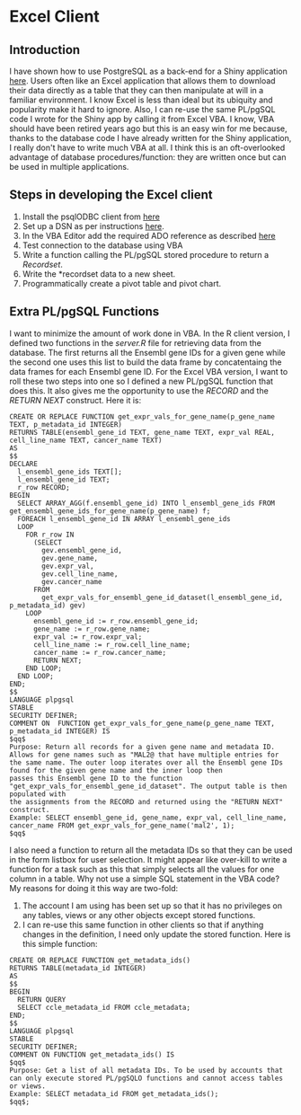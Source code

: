 
# Excel Client

## Introduction

I have shown how to use PostgreSQL as a back-end for a Shiny application [here](https://github.com/Rotifer/PostgreSQL_Applications/blob/master/RShinyClient.md). Users often like an Excel application that allows them to download their data directly as a table that they can then manipulate at will in a familiar environment. I know Excel is less than ideal but its ubiquity and popularity make it hard to ignore. Also, I can re-use the same PL/pgSQL code I wrote for the Shiny app by calling it from Excel VBA. I know, VBA should have been retired years ago but this is an easy win for me because, thanks to the database code I have already written for the Shiny application, I really don't have to write much VBA at all. I think this is an oft-overlooked advantage of database procedures/function: they are written once but can be used in multiple applications.

## Steps in developing the Excel client
1. Install the psqlODBC client from [here](https://www.postgresql.org/ftp/odbc/versions/src/)
2. Set up a DSN as per instructions [here](http://www.postgresonline.com/journal/archives/24-Using-MS-Access-with-PostgreSQL.html).
3. In the VBA Editor add the required ADO reference as described [here](https://analysistabs.com/excel-vba/ado-sql-macros-connecting-database/)
4. Test connection to the database using VBA
5. Write a function calling the PL/pgSQL stored procedure to return a *Recordset*.
5. Write the *recordset data to a new sheet.
6. Programmatically create a pivot table and pivot chart.

## Extra PL/pgSQL Functions
I want to minimize the amount of work done in VBA. In the R client version, I defined two functions in the *server.R* file for retrieving data from the database. The first returns all the Ensembl gene IDs for a given gene while the second one uses this list to build the data frame by concatentaing the data frames for each Ensembl gene ID. For the Excel VBA version, I want to roll these two steps into one so I defined a new PL/pgSQL function that does this. It also gives me the opportunity to use the *RECORD* and the *RETURN NEXT* construct. Here it is:

```plpgsql
CREATE OR REPLACE FUNCTION get_expr_vals_for_gene_name(p_gene_name TEXT, p_metadata_id INTEGER)
RETURNS TABLE(ensembl_gene_id TEXT, gene_name TEXT, expr_val REAL, cell_line_name TEXT, cancer_name TEXT)
AS
$$
DECLARE
  l_ensembl_gene_ids TEXT[];
  l_ensembl_gene_id TEXT;
  r_row RECORD;
BEGIN
  SELECT ARRAY_AGG(f.ensembl_gene_id) INTO l_ensembl_gene_ids FROM get_ensembl_gene_ids_for_gene_name(p_gene_name) f;
  FOREACH l_ensembl_gene_id IN ARRAY l_ensembl_gene_ids
  LOOP
    FOR r_row IN
      (SELECT
        gev.ensembl_gene_id, 
        gev.gene_name, 
        gev.expr_val, 
        gev.cell_line_name, 
        gev.cancer_name
      FROM
        get_expr_vals_for_ensembl_gene_id_dataset(l_ensembl_gene_id,  p_metadata_id) gev)
    LOOP
      ensembl_gene_id := r_row.ensembl_gene_id;
      gene_name := r_row.gene_name;
      expr_val := r_row.expr_val;
      cell_line_name := r_row.cell_line_name;
      cancer_name := r_row.cancer_name;
      RETURN NEXT;
    END LOOP;
  END LOOP;
END;
$$
LANGUAGE plpgsql
STABLE
SECURITY DEFINER;
COMMENT ON  FUNCTION get_expr_vals_for_gene_name(p_gene_name TEXT, p_metadata_id INTEGER) IS
$qq$
Purpose: Return all records for a given gene name and metadata ID. Allows for gene names such as "MAL2@ that have multiple entries for
the same name. The outer loop iterates over all the Ensembl gene IDs found for the given gene name and the inner loop then
passes this Ensembl gene ID to the function "get_expr_vals_for_ensembl_gene_id_dataset". The output table is then populated with
the assignments from the RECORD and returned using the "RETURN NEXT" construct.
Example: SELECT ensembl_gene_id, gene_name, expr_val, cell_line_name, cancer_name FROM get_expr_vals_for_gene_name('mal2', 1);
$qq$
```

I also need a function to return all the metadata IDs so that they can be used in the form listbox for user selection. It might appear like over-kill to write a function for a task such as this that simply selects all the values for one column in a table. Why not use a simple SQL statement in the VBA code? My reasons for doing it this way are two-fold:

1. The account I am using has been set up so that it has no privileges on any tables, views or any other objects except stored functions.
2. I can re-use this same function in other clients so that if anything changes in the definition, I need only update the stored function. Here is this simple function:

```plpgsql
CREATE OR REPLACE FUNCTION get_metadata_ids()
RETURNS TABLE(metadata_id INTEGER)
AS
$$
BEGIN
  RETURN QUERY
  SELECT ccle_metadata_id FROM ccle_metadata;
END;
$$
LANGUAGE plpgsql
STABLE
SECURITY DEFINER;
COMMENT ON FUNCTION get_metadata_ids() IS
$qq$
Purpose: Get a list of all metadata IDs. To be used by accounts that can only execute stored PL/pgSQLO functions and cannot access tables or views.
Example: SELECT metadata_id FROM get_metadata_ids();
$qq$;
```

